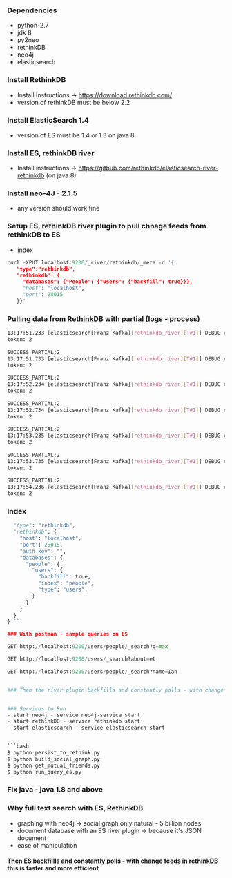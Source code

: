 ### Dependencies
- python-2.7
- jdk 8
- py2neo
- rethinkDB
- neo4j
- elasticsearch


### Install RethinkDB
- Install Instructions -> https://download.rethinkdb.com/
- version of rethinkDB must be below 2.2


### Install ElasticSearch 1.4
- version of ES must be 1.4 or 1.3 on java 8


### Install ES, rethinkDB river
- Install instructions -> https://github.com/rethinkdb/elasticsearch-river-rethinkdb (on java 8)


### Install neo-4J - 2.1.5
- any version should work fine


### Setup ES, rethinkDB river plugin to pull chnage feeds from rethinkDB to ES

- index

```python
curl -XPUT localhost:9200/_river/rethinkdb/_meta -d '{
   "type":"rethinkdb",
   "rethinkdb": {
     "databases": {"People": {"Users": {"backfill": true}}},
     "host": "localhost",
     "port": 28015
   }}'
```


### Pulling data from RethinkDB with partial (logs - process)

```bash SUCCESS_PARTIAL:2
13:17:51.233 [elasticsearch[Franz Kafka][rethinkdb_river][T#1]] DEBUG com.rethinkdb.RethinkDBConnection - running type: CONTINUE
token: 2
 
SUCCESS_PARTIAL:2
13:17:51.733 [elasticsearch[Franz Kafka][rethinkdb_river][T#1]] DEBUG com.rethinkdb.RethinkDBConnection - running type: CONTINUE
token: 2
 
SUCCESS_PARTIAL:2
13:17:52.234 [elasticsearch[Franz Kafka][rethinkdb_river][T#1]] DEBUG com.rethinkdb.RethinkDBConnection - running type: CONTINUE
token: 2
 
SUCCESS_PARTIAL:2
13:17:52.734 [elasticsearch[Franz Kafka][rethinkdb_river][T#1]] DEBUG com.rethinkdb.RethinkDBConnection - running type: CONTINUE
token: 2
 
SUCCESS_PARTIAL:2
13:17:53.235 [elasticsearch[Franz Kafka][rethinkdb_river][T#1]] DEBUG com.rethinkdb.RethinkDBConnection - running type: CONTINUE
token: 2
 
SUCCESS_PARTIAL:2
13:17:53.735 [elasticsearch[Franz Kafka][rethinkdb_river][T#1]] DEBUG com.rethinkdb.RethinkDBConnection - running type: CONTINUE
token: 2
 
SUCCESS_PARTIAL:2
13:17:54.236 [elasticsearch[Franz Kafka][rethinkdb_river][T#1]] DEBUG com.rethinkdb.RethinkDBConnection - running type: CONTINUE
token: 2
```

### Index

```python curl -XPUT localhost:9200/_river/rethinkdb/_meta -d '{
  "type": "rethinkdb",
  "rethinkdb": {
    "host": "localhost",
    "port": 28015,
    "auth_key": "",
    "databases": {
      "people": {
        "users": {
          "backfill": true,
          "index": "people",
          "type": "users",
        }
      }
    }
  }
}'```

### With postman - sample queries on ES

GET http://localhost:9200/users/people/_search?q=max

GET http://localhost:9200/users/_search?about=et

GET http://localhost:9200/users/people/_search?name=Ian


### Then the river plugin backfills and constantly polls - with change feeds in rethinkDB this is faster and more efficient


### Services to Run
- start neo4j - service neo4j-service start
- start rethinkDB - service rethinkdb start
- start elasticsearch - service elasticsearch start


```bash
$ python persist_to_rethink.py
$ python build_social_graph.py
$ python get_mutual_friends.py
$ python run_query_es.py
```

### Fix java - java 1.8 and above

### Why full text search with ES, RethinkDB
 - graphing with neo4j -> social graph only natural - 5 billion nodes
 - document database with an ES river plugin -> because it's JSON document
 - ease of manipulation


#### Then ES backfillls and constantly polls - with change feeds in rethinkDB this is faster and more efficient